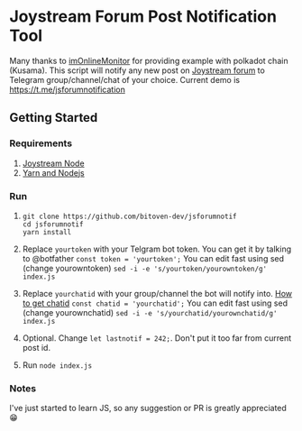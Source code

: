 # Joystream Forum Post Notification Tool

Many thanks to [imOnlineMonitor](https://github.com/fkbenjamin/imOnlineMonitor) for providing example with polkadot chain (Kusama).
This script will notify any new post on [Joystream forum](https://testnet.joystream.org/#/forum/) to Telegram group/channel/chat of your choice.
Current demo is https://t.me/jsforumnotification

## Getting Started
### Requirements

1. [Joystream Node](https://github.com/Joystream/helpdesk/tree/master/roles/validators#instructions)
2. [Yarn and Nodejs](https://github.com/Joystream/helpdesk/tree/master/roles/storage-providers#install-yarn-and-node-on-linux)

### Run
1. 
   ```
   git clone https://github.com/bitoven-dev/jsforumnotif
   cd jsforumnotif
   yarn install
   ```
2. Replace `yourtoken` with your Telgram bot token. You can get it by talking to @botfather 
   `const token = 'yourtoken';`
You can edit fast using sed (change yourowntoken)
`sed -i -e 's/yourtoken/yourowntoken/g' index.js`

3. Replace `yourchatid` with your group/channel the bot will notify into. [How to get chatid](https://stackoverflow.com/questions/32423837/telegram-bot-how-to-get-a-group-chat-id)
    `const chatid = 'yourchatid';`
You can edit fast using sed (change yourownchatid)
`sed -i -e 's/yourchatid/yourownchatid/g' index.js`

4. Optional. Change `let lastnotif = 242;`. Don't put it too far from current post id.
5. Run `node index.js`
### Notes

I've just started to learn JS, so any suggestion or PR is greatly appreciated 😁